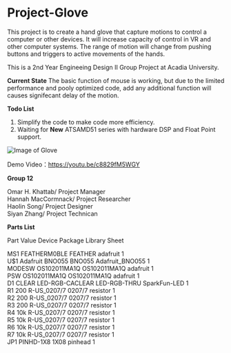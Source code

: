 # Project-Glove<br />
This project is to create a hand glove that capture motions to control a computer or other
devices. It will increase capacity of control in VR and other computer systems. The range of
motion will change from pushing buttons and triggers to active movements of the hands.

This is a 2nd Year Engineeing Design II Group Project at Acadia University.<br />

**Current State**
The basic function of mouse is working, but due to the limited performance and pooly optimized code, add any additional function will causes signifecant delay of the motion.

**Todo List**
1. Simplify the code to make code more efficiency.
2. Waiting for **New** ATSAMD51 series with hardware DSP and Float Point support.


![Image of Glove](https://github.com/zhangsiyan12134/Project-Glove/raw/master/29748747_10155416341501417_397483712_o.jpg)

Demo Video：https://youtu.be/c8829fM5WGY

**Group 12**

Omar H. Khattab/ Project Manager<br />
Hannah MacCormnack/ Project Researcher<br />
Haolin Song/ Project Designer<br />
Siyan Zhang/ Project Technican<br />

**Parts List**<br />

Part     Value          Device             Package         Library           Sheet<br />

MS1                     FEATHERM0BLE       FEATHER         adafruit          1<br />
U$1                     Adafruit BNO055    BNO055          Adafruit_BNO055   1<br />
MODESW                  OS102011MA1Q       OS102011MA1Q    adafruit          1<br />
PSW                     OS102011MA1Q       OS102011MA1Q    adafruit          1<br />
D1       CLEAR          LED-RGB-CACLEAR    LED-RGB-THRU    SparkFun-LED      1<br />
R1       200            R-US_0207/7        0207/7          resistor          1<br />
R2       200            R-US_0207/7        0207/7          resistor          1<br />
R3       200            R-US_0207/7        0207/7          resistor          1<br />
R4       10k            R-US_0207/7        0207/7          resistor          1<br />
R5       10k            R-US_0207/7        0207/7          resistor          1<br />
R6       10k            R-US_0207/7        0207/7          resistor          1<br />
R7       10k            R-US_0207/7        0207/7          resistor          1<br />
JP1                     PINHD-1X8          1X08            pinhead           1<br />
